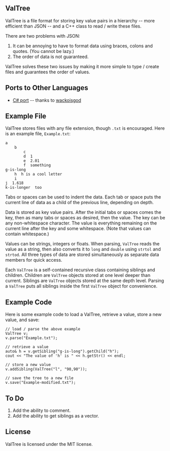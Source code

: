 ValTree
-------

ValTree is a file format for storing key value pairs in a hierarchy -- more efficient than JSON -- and a C++ class to read / write these files.

There are two problems with JSON:

1. It can be annoying to have to format data using braces, colons and quotes. (You cannot be lazy.)
2. The order of data is not guaranteed.

ValTree solves these two issues by making it more simple to type / create files and guarantees the order of values.


Ports to Other Languages
------------------------

* [C# port](https://github.com/wackoisgod/ValTreeCSharp) -- thanks to [wackoisgod](https://github.com/wackoisgod)


Example File
------------

ValTree stores files with any file extension, though `.txt` is encouraged. Here is an example file, `Example.txt`:

	a
		b
			c
			d  1
			e  2.01
			f  something
	g-is-long
		h  h is a cool letter
		i
	j  1.618
	k-is-longer  too

Tabs or spaces can be used to indent the data. Each tab or space puts the current line of data as a child of the previous line, depending on depth.

Data is stored as key value pairs. After the initial tabs or spaces comes the key, then as many tabs or spaces as desired, then the value. The key can be any non-whitespace character. The value is everything remaining on the current line after the key and some whitespace. (Note that values can contain whitespace.)

Values can be strings, integers or floats. When parsing, `ValTree` reads the value as a string, then also converts it to `long` and `double` using `strtol` and `strtod`. All three types of data are stored simultaneously as separate data members for quick access.

Each `ValTree` is a self-contained recursive class containing siblings and children. Children are `ValTree` objects stored at one level deeper than current. Siblings are `ValTree` objects stored at the same depth level. Parsing a `ValTree` puts all siblings inside the first `ValTree` object for convenience.


Example Code
------------

Here is some example code to load a ValTree, retrieve a value, store a new value, and save:

	// load / parse the above example
	ValTree v;
	v.parse("Example.txt");
	
	// retrieve a value
	auto& h = v.getSibling("g-is-long").getChild("h");
	cout << "The value of 'h' is " << h.getStr() << endl;
	
	// store a new value
	v.addSibling(ValTree("l", "90,90"));
	
	// save the tree to a new file
	v.save("Example-modified.txt");

To Do
-----

1. Add the ability to comment.
2. Add the ability to get siblings as a vector.

License
-------

ValTree is licensed under the MIT license.


